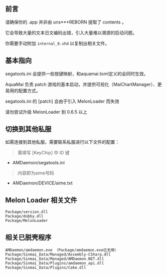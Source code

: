 ## 前言

请确保你的 .app 并非由 uns***REBORN 提取了 contents 。

它会导致大量的文本日文编码出错，引入大量难以溯源的启动问题。

你需要手动附加 `internal_0.vhd` 以复制出相关文件。

## 基本指向

segatools.ini 会提供一些按键映射，和aquamai.toml定义的会同时生效。

AquaMai 负责 patch 游戏的基本启动，并提供可视化（MaiChartManager）、更易用的配置方式。

segatools.ini 的 [patch] 会由于引入 MelonLoader 而失效

请勿尝试升级 MelonLoader 到 0.6.5 以上

## 切换到其他私服

如需连接到其他私服，需要联系私服进行以下文件的配置：
> 需填写 [KeyChip] 中 ID 键
- AMDaemon/segatools.ini
> 内容即为aime号码
- AMDaemon/DEVICE/aime.txt


## Melon Loader 相关文件

```text
Package/version.dll
Package/dobby.dll
Package/MelonLoader
```

## 相关已脱壳程序

```text
AMDaemon/amdaemon.exe （Package/amdaemon.exe已无用）
Package/Sinmai_Data/Managed/Assembly-CSharp.dll
Package/Sinmai_Data/Managed/AMDaemon.NET.dll
Package/Sinmai_Data/Plugins/amdaemon_api.dll
Package/Sinmai_Data/Plugins/Cake.dll
```

<!-- https://t.me/sasakure/60546 -->
